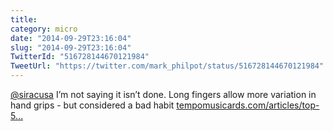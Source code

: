 ```yaml
---
title: 
category: micro
date: "2014-09-29T23:16:04"
slug: "2014-09-29T23:16:04"
TwitterId: "516728144670121984"
TweetUrl: "https://twitter.com/mark_philpot/status/516728144670121984"
---
```


[@siracusa](https://twitter.com/siracusa) I’m not saying it isn’t done. Long
fingers allow more variation in hand grips - but considered a bad habit
[tempomusicards.com/articles/top-5…](http://www.tempomusicards.com/articles/top-5-bad-habits-to-avoid-when-learning-guitar/)
